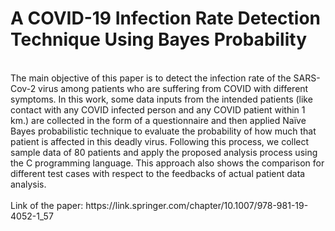 # A COVID-19 Infection Rate Detection Technique Using Bayes Probability
<br>
The main objective of this paper is to detect the infection rate of the SARS-Cov-2 virus among patients who are suffering from COVID with different symptoms. In this work, some data inputs from the intended patients (like contact with any COVID infected person and any COVID patient within 1 km.) are collected in the form of a questionnaire and then applied Naïve Bayes probabilistic technique to evaluate the probability of how much that patient is affected in this deadly virus. Following this process, we collect sample data of 80 patients and apply the proposed analysis process using the C programming language. This approach also shows the comparison for different test cases with respect to the feedbacks of actual patient data analysis.
<br><br>
Link of the paper: https://link.springer.com/chapter/10.1007/978-981-19-4052-1_57
